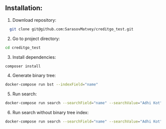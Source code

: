## Installation:

1. Download repository:
``` bash
  git clone git@github.com:SarasovMatvey/creditgo_test.git
```

2. Go to project directory:
``` bash
cd creditgo_test
```

3. Install dependencies:

``` bash
composer install
```

4. Generate binary tree:

``` bash
docker-compose run bst --indexField="name"
```

5. Run search:

``` bash
docker-compose run search --searchField="name" --searchValue="Adhi Kot"
```

6. Run search without binary tree index:

``` bash
docker-compose run search --searchField="name" --searchValue="Adhi Kot" --useBst="false"
```
